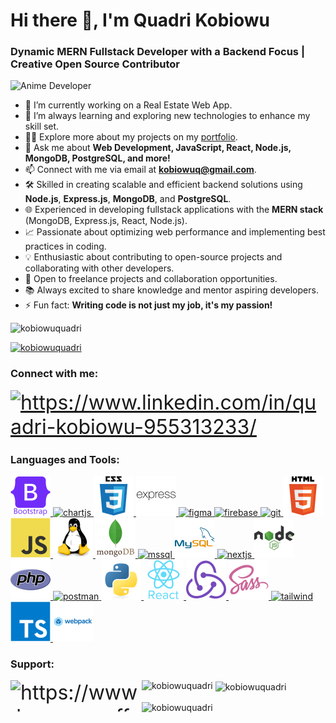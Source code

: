 # Hi there 👋, I'm Quadri Kobiowu
### Dynamic MERN Fullstack Developer with a Backend Focus | Creative Open Source Contributor

<img src="https://dl.openseauserdata.com/cache/originImage/files/527a9783c28c70962773a73db797ea4d.gif" alt="Anime Developer" width="100px"/>

- 🔭 I’m currently working on a Real Estate Web App.
- 🌱 I’m always learning and exploring new technologies to enhance my skill set.
- 👨‍💻 Explore more about my projects on my [portfolio](https://my-portfolio-rho-orcin-62.vercel.app/).
- 💬 Ask me about **Web Development, JavaScript, React, Node.js, MongoDB, PostgreSQL, and more!**
- 📫 Connect with me via email at **kobiowuq@gmail.com**.
- 🛠️ Skilled in creating scalable and efficient backend solutions using **Node.js**, **Express.js**, **MongoDB**, and **PostgreSQL**.
- 🌐 Experienced in developing fullstack applications with the **MERN stack** (MongoDB, Express.js, React, Node.js).
- 📈 Passionate about optimizing web performance and implementing best practices in coding.
- 💡 Enthusiastic about contributing to open-source projects and collaborating with other developers.
- 🤝 Open to freelance projects and collaboration opportunities.
- 📚 Always excited to share knowledge and mentor aspiring developers.
- ⚡ Fun fact: **Writing code is not just my job, it's my passion!**

<p align="left"> <img src="https://komarev.com/ghpvc/?username=kobiowuquadri&label=Profile%20views&color=0e75b6&style=flat" alt="kobiowuquadri" /> </p>

<p align="left"> <a href="https://github.com/ryo-ma/github-profile-trophy"><img src="https://github-profile-trophy.vercel.app/?username=kobiowuquadri" alt="kobiowuquadri" /></a> </p>

<h3 align="left">Connect with me:</h3>
<p align="left">
  <a href="https://linkedin.com/in/https://www.linkedin.com/in/quadri-kobiowu-955313233/" target="blank">
    <img align="center" src="https://raw.githubusercontent.com/rahuldkjain/github-profile-readme-generator/master/src/images/icons/Social/linked-in-alt.svg" alt="https://www.linkedin.com/in/quadri-kobiowu-955313233/" height="30" width="40" style="font-size: 2rem;" />
  </a>
</p>

<h3 align="left">Languages and Tools:</h3>
<p align="left"> 
  <a href="https://getbootstrap.com" target="_blank" rel="noreferrer"> 
    <img src="https://raw.githubusercontent.com/devicons/devicon/master/icons/bootstrap/bootstrap-plain-wordmark.svg" alt="bootstrap" style="width: 4rem; height: 4rem;" />
  </a>
  <a href="https://www.chartjs.org" target="_blank" rel="noreferrer"> 
    <img src="https://www.chartjs.org/media/logo-title.svg" alt="chartjs" style="width: 4rem; height: 4rem;" />
  </a>
  <a href="https://www.w3schools.com/css/" target="_blank" rel="noreferrer"> 
    <img src="https://raw.githubusercontent.com/devicons/devicon/master/icons/css3/css3-original-wordmark.svg" alt="css3" style="width: 4rem; height: 4rem;" />
  </a>
  <a href="https://expressjs.com" target="_blank" rel="noreferrer"> 
    <img src="https://raw.githubusercontent.com/devicons/devicon/master/icons/express/express-original-wordmark.svg" alt="express" style="width: 4rem; height: 4rem;" />
  </a>
  <a href="https://www.figma.com/" target="_blank" rel="noreferrer"> 
    <img src="https://www.vectorlogo.zone/logos/figma/figma-icon.svg" alt="figma" style="width: 4rem; height: 4rem;" />
  </a>
  <a href="https://firebase.google.com/" target="_blank" rel="noreferrer"> 
    <img src="https://www.vectorlogo.zone/logos/firebase/firebase-icon.svg" alt="firebase" style="width: 4rem; height: 4rem;" />
  </a>
  <a href="https://git-scm.com/" target="_blank" rel="noreferrer"> 
    <img src="https://www.vectorlogo.zone/logos/git-scm/git-scm-icon.svg" alt="git" style="width: 4rem; height: 4rem;" />
  </a>
  <a href="https://www.w3.org/html/" target="_blank" rel="noreferrer"> 
    <img src="https://raw.githubusercontent.com/devicons/devicon/master/icons/html5/html5-original-wordmark.svg" alt="html5" style="width: 4rem; height: 4rem;" />
  </a>
  <a href="https://developer.mozilla.org/en-US/docs/Web/JavaScript" target="_blank" rel="noreferrer"> 
    <img src="https://raw.githubusercontent.com/devicons/devicon/master/icons/javascript/javascript-original.svg" alt="javascript" style="width: 4rem; height: 4rem;" />
  </a>
  <a href="https://www.linux.org/" target="_blank" rel="noreferrer"> 
    <img src="https://raw.githubusercontent.com/devicons/devicon/master/icons/linux/linux-original.svg" alt="linux" style="width: 4rem; height: 4rem;" />
  </a>
  <a href="https://www.mongodb.com/" target="_blank" rel="noreferrer"> 
    <img src="https://raw.githubusercontent.com/devicons/devicon/master/icons/mongodb/mongodb-original-wordmark.svg" alt="mongodb" style="width: 4rem; height: 4rem;" />
  </a>
  <a href="https://www.microsoft.com/en-us/sql-server" target="_blank" rel="noreferrer"> 
    <img src="https://www.svgrepo.com/show/303229/microsoft-sql-server-logo.svg" alt="mssql" style="width: 4rem; height: 4rem;" />
  </a>
  <a href="https://www.mysql.com/" target="_blank" rel="noreferrer"> 
    <img src="https://raw.githubusercontent.com/devicons/devicon/master/icons/mysql/mysql-original-wordmark.svg" alt="mysql" style="width: 4rem; height: 4rem;" />
  </a>
  <a href="https://nextjs.org/" target="_blank" rel="noreferrer"> 
    <img src="https://cdn.worldvectorlogo.com/logos/nextjs-2.svg" alt="nextjs" style="width: 4rem; height: 4rem;" />
  </a>
  <a href="https://nodejs.org" target="_blank" rel="noreferrer"> 
    <img src="https://raw.githubusercontent.com/devicons/devicon/master/icons/nodejs/nodejs-original-wordmark.svg" alt="nodejs" style="width: 4rem; height: 4rem;" />
  </a>
  <a href="https://www.php.net" target="_blank" rel="noreferrer"> 
    <img src="https://raw.githubusercontent.com/devicons/devicon/master/icons/php/php-original.svg" alt="php" style="width: 4rem; height: 4rem;" />
  </a>
  <a href="https://postman.com" target="_blank" rel="noreferrer"> 
    <img src="https://www.vectorlogo.zone/logos/getpostman/getpostman-icon.svg" alt="postman" style="width: 4rem; height: 4rem;" />
  </a>
  <a href="https://www.python.org" target="_blank" rel="noreferrer"> 
    <img src="https://raw.githubusercontent.com/devicons/devicon/master/icons/python/python-original.svg" alt="python" style="width: 4rem; height: 4rem;" />
  </a>
  <a href="https://reactjs.org/" target="_blank" rel="noreferrer"> 
    <img src="https://raw.githubusercontent.com/devicons/devicon/master/icons/react/react-original-wordmark.svg" alt="react" style="width: 4rem; height: 4rem;" />
  </a>
  <a href="https://redux.js.org" target="_blank" rel="noreferrer"> 
    <img src="https://raw.githubusercontent.com/devicons/devicon/master/icons/redux/redux-original.svg" alt="redux" style="width: 4rem; height: 4rem;" />
  </a>
  <a href="https://sass-lang.com" target="_blank" rel="noreferrer"> 
    <img src="https://raw.githubusercontent.com/devicons/devicon/master/icons/sass/sass-original.svg" alt="sass" style="width: 4rem; height: 4rem;" />
  </a>
  <a href="https://tailwindcss.com/" target="_blank" rel="noreferrer"> 
    <img src="https://www.vectorlogo.zone/logos/tailwindcss/tailwindcss-icon.svg" alt="tailwind" style="width: 4rem; height: 4rem;" />
  </a>
  <a href="https://www.typescriptlang.org/" target="_blank" rel="noreferrer"> 
    <img src="https://raw.githubusercontent.com/devicons/devicon/master/icons/typescript/typescript-original.svg" alt="typescript" style="width: 4rem; height: 4rem;" />
  </a>
  <a href="https://webpack.js.org" target="_blank" rel="noreferrer"> 
    <img src="https://raw.githubusercontent.com/devicons/devicon/d00d0969292a6569d45b06d3f350f463a0107b0d/icons/webpack/webpack-original-wordmark.svg" alt="webpack" style="width: 4rem; height: 4rem;" />
  </a>
</p>

</p>

<h3 align="left">Support:</h3>
<p>
  <a href="https://www.buymeacoffee.com/quarikobiowu">
    <img align="left" src="https://cdn.buymeacoffee.com/buttons/v2/default-yellow.png" height="50" width="210" alt="https://www.buymeacoffee.com/quarikobiowu" style="font-size: 2rem;" />
  </a>
</p>

<p>
  <img align="left" src="https://github-readme-stats.vercel.app/api/top-langs?username=kobiowuquadri&show_icons=true&locale=en&layout=compact" alt="kobiowuquadri" />
</p>

<p>
  &nbsp;<img align="center" src="https://github-readme-stats.vercel.app/api?username=kobiowuquadri&show_icons=true&locale=en" alt="kobiowuquadri" />
</p>

<p>
  <img align="center" src="https://github-readme-streak-stats.herokuapp.com/?user=kobiowuquadri&" alt="kobiowuquadri" />
</p>
